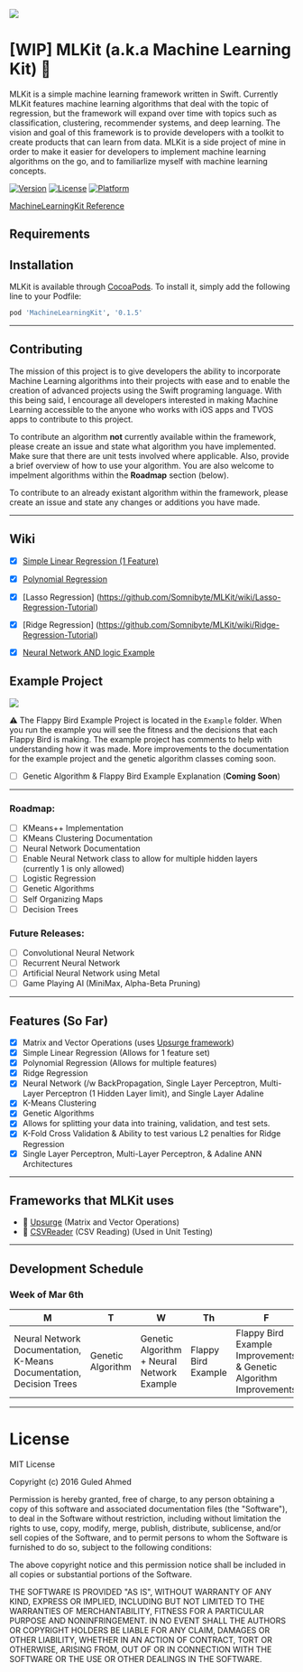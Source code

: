 ![](https://github.com/Somnibyte/MLKit/blob/master/MLKitSmallerLogo.png)

# [WIP] MLKit (a.k.a Machine Learning Kit) 🤖
MLKit is a simple machine learning framework written in Swift. Currently MLKit features machine learning algorithms that deal with the topic of regression, but the framework will expand over time with topics such as classification, clustering, recommender systems, and deep learning. The vision and goal of this framework is to provide developers with a toolkit to create products that can learn from data. MLKit is a side project of mine in order to make it easier for developers to implement machine learning algorithms on the go, and to familiarlize myself with machine learning concepts.

[![Version](https://img.shields.io/cocoapods/v/MLKit.svg?style=flat)](https://cocoapods.org/pods/MachineLearningKit)
[![License](https://img.shields.io/cocoapods/l/MLKit.svg?style=flat)](https://cocoapods.org/pods/MachineLearningKit)
[![Platform](https://img.shields.io/cocoapods/p/MLKit.svg?style=flat)](https://cocoapods.org/pods/MachineLearningKit)

[MachineLearningKit Reference](http://cocoadocs.org/docsets/MachineLearningKit/0.1.4/index.html)

## Requirements

## Installation

MLKit is available through [CocoaPods](http://cocoapods.org). To install
it, simply add the following line to your Podfile:

```ruby
pod 'MachineLearningKit', '0.1.5'
```


----------------------------------------------

## Contributing 
The mission of this project is to give developers the ability to incorporate Machine Learning algorithms into their projects with ease and to enable the creation of advanced projects using the Swift programing language. With this being said, I encourage all developers interested in making Machine Learning accessible to the anyone who works with iOS apps and TVOS apps to contribute to this project. 

To contribute an algorithm **not** currently available within the framework, please create an issue and state what algorithm you have implemented. Make sure that there are unit tests involved where applicable. Also, provide a brief overview of how to use your algorithm. You are also welcome to impelment algorithms within the **Roadmap** section (below). 

To contribute to an already existant algorithm within the framework, please create an issue and state any changes or additions you have made.

----------------------------------------------

## Wiki 

- [x] [Simple Linear Regression (1 Feature)](https://github.com/Somnibyte/MLKit/wiki/Simple-Linear-Regression-Tutorial)
- [x] [Polynomial Regression](https://github.com/Somnibyte/MLKit/wiki/Polynomial-Regression-Tutorial)
- [x] [Lasso Regression] (https://github.com/Somnibyte/MLKit/wiki/Lasso-Regression-Tutorial)
- [x] [Ridge Regression] (https://github.com/Somnibyte/MLKit/wiki/Ridge-Regression-Tutorial)
- [x] [Neural Network AND logic Example](https://github.com/Somnibyte/MLKit/wiki/Neural-Network-AND-logic-Example)


## Example Project 
![](https://github.com/Somnibyte/MLKit/blob/master/flappybirdai.gif)

⚠️️  The Flappy Bird Example Project is located in the `Example` folder. When you run the example you will see the fitness and the decisions that each Flappy Bird is making. The example project has comments to help with understanding how it was made. More improvements to the documentation for the example project and the genetic algorithm classes coming soon. 

- [ ] Genetic Algorithm & Flappy Bird Example Explanation (**Coming Soon**) 



----------------------------------------------

### Roadmap:

- [ ] KMeans++ Implementation 
- [ ] KMeans Clustering Documentation
- [ ] Neural Network Documentation 
- [ ] Enable Neural Network class to allow for multiple hidden layers (currently 1 is only allowed)
- [ ] Logistic Regression
- [ ] Genetic Algorithms
- [ ] Self Organizing Maps
- [ ] Decision Trees 

### Future Releases:
- [ ] Convolutional Neural Network 
- [ ] Recurrent Neural Network 
- [ ] Artificial Neural Network using Metal
- [ ] Game Playing AI (MiniMax, Alpha-Beta Pruning)

----------------------------------------------
## Features (So Far)

- [x] Matrix and Vector Operations (uses [Upsurge framework](https://github.com/aleph7/Upsurge))
- [x] Simple Linear Regression (Allows for 1 feature set)
- [x] Polynomial Regression (Allows for multiple features)
- [x] Ridge Regression
- [x] Neural Network (/w BackPropagation, Single Layer Perceptron, Multi-Layer Perceptron (1 Hidden Layer limit), and Single Layer Adaline
- [x] K-Means Clustering 
- [x] Genetic Algorithms 
- [x] Allows for splitting your data into training, validation, and test sets.
- [x] K-Fold Cross Validation & Ability to test various L2 penalties for Ridge Regression
- [x] Single Layer Perceptron, Multi-Layer Perceptron, & Adaline ANN Architectures 

----------------------------------------------

## Frameworks that MLKit uses

- 🙌 [Upsurge](https://github.com/aleph7/Upsurge) (Matrix and Vector Operations)
- 🙌 [CSVReader](https://github.com/peterentwistle/SwiftCSVReader) (CSV Reading) (Used in Unit Testing)

----------------------------------------------

## Development Schedule

### Week of Mar 6th
|M|T|W|Th|F|
|---|---|---|---|---|
|Neural Network Documentation, K-Means Documentation, Decision Trees|Genetic Algorithm|Genetic Algorithm + Neural Network Example|Flappy Bird Example|Flappy Bird Example Improvements & Genetic Algorithm Improvements 

----------------------------------------------

# License
MIT License

Copyright (c) 2016 Guled Ahmed

Permission is hereby granted, free of charge, to any person obtaining a copy
of this software and associated documentation files (the "Software"), to deal
in the Software without restriction, including without limitation the rights
to use, copy, modify, merge, publish, distribute, sublicense, and/or sell
copies of the Software, and to permit persons to whom the Software is
furnished to do so, subject to the following conditions:

The above copyright notice and this permission notice shall be included in all
copies or substantial portions of the Software.

THE SOFTWARE IS PROVIDED "AS IS", WITHOUT WARRANTY OF ANY KIND, EXPRESS OR
IMPLIED, INCLUDING BUT NOT LIMITED TO THE WARRANTIES OF MERCHANTABILITY,
FITNESS FOR A PARTICULAR PURPOSE AND NONINFRINGEMENT. IN NO EVENT SHALL THE
AUTHORS OR COPYRIGHT HOLDERS BE LIABLE FOR ANY CLAIM, DAMAGES OR OTHER
LIABILITY, WHETHER IN AN ACTION OF CONTRACT, TORT OR OTHERWISE, ARISING FROM,
OUT OF OR IN CONNECTION WITH THE SOFTWARE OR THE USE OR OTHER DEALINGS IN THE
SOFTWARE.
